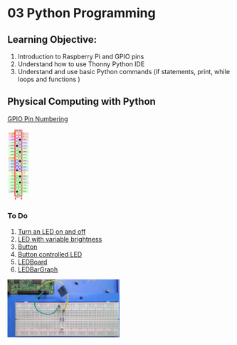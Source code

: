 # 03 Python Programming

## Learning Objective: 
1. Introduction to Raspberry Pi and GPIO pins
2. Understand how to use Thonny Python IDE 
3. Understand and use basic Python commands (if statements, print, while loops and functions )

## Physical Computing with Python

[GPIO Pin Numbering](https://gpiozero.readthedocs.io/en/stable/recipes.html#pin-numbering)

<img src="GPIO-Pins.png" width="10%" height="35%">

### To Do
1. [Turn an LED on and off](https://gpiozero.readthedocs.io/en/stable/recipes.html#led)
2. [LED with variable brightness](https://gpiozero.readthedocs.io/en/stable/recipes.html#led-with-variable-brightness)
3. [Button](https://gpiozero.readthedocs.io/en/stable/recipes.html#button)
4. [Button controlled LED](https://gpiozero.readthedocs.io/en/stable/recipes.html#button-controlled-led)
5. [LEDBoard](https://gpiozero.readthedocs.io/en/stable/recipes.html#ledboard)
6. [LEDBarGraph](https://gpiozero.readthedocs.io/en/stable/recipes.html#ledbargraph)


<img src="2021-06-29-213058.jpg" width="50%" height="50%">